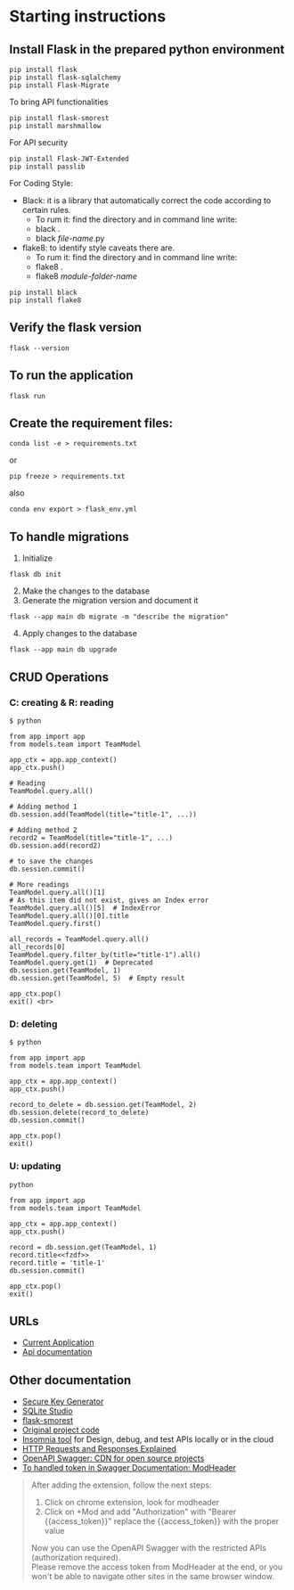 # Starting instructions

## Install Flask in the prepared python environment
```
pip install flask
pip install flask-sqlalchemy
pip install Flask-Migrate
```
To bring API functionalities
```
pip install flask-smorest
pip install marshmallow
```
For API security
```
pip install Flask-JWT-Extended
pip install passlib
```
For Coding Style:
- Black: it is a library that automatically correct the code according to certain rules.
    - To rum it: find the directory and in command line write:
    - black . 
    - black _file-name_.py
- flake8: to identify style caveats there are.
    - To rum it: find the directory and in command line write:
    - flake8 .
    - flake8 _module-folder-name_
```
pip install black
pip install flake8
```

## Verify the flask version
```
flask --version
```

## To run the application
```
flask run
```

## Create the requirement files:
```
conda list -e > requirements.txt
```
or
```
pip freeze > requirements.txt
```
also
```
conda env export > flask_env.yml
```

## To handle migrations
1. Initialize
```
flask db init
```
2. Make the changes to the database
3. Generate the migration version and document it
```
flask --app main db migrate -m "describe the migration" 
```
4. Apply changes to the database
```
flask --app main db upgrade
```

## CRUD Operations
### C: creating & R: reading
```
$ python

from app import app
from models.team import TeamModel

app_ctx = app.app_context()
app_ctx.push()

# Reading
TeamModel.query.all()

# Adding method 1
db.session.add(TeamModel(title="title-1", ...))

# Adding method 2
record2 = TeamModel(title="title-1", ...)
db.session.add(record2)

# to save the changes
db.session.commit()

# More readings
TeamModel.query.all()[1]
# As this item did not exist, gives an Index error
TeamModel.query.all()[5]  # IndexError
TeamModel.query.all()[0].title
TeamModel.query.first()

all_records = TeamModel.query.all()
all_records[0]
TeamModel.query.filter_by(title="title-1").all()
TeamModel.query.get(1)  # Deprecated
db.session.get(TeamModel, 1)
db.session.get(TeamModel, 5)  # Empty result

app_ctx.pop()
exit() <br>
```

### D: deleting
```
$ python

from app import app
from models.team import TeamModel

app_ctx = app.app_context()
app_ctx.push()

record_to_delete = db.session.get(TeamModel, 2) 
db.session.delete(record_to_delete)
db.session.commit()

app_ctx.pop()
exit()
```

### U: updating
```
python

from app import app
from models.team import TeamModel

app_ctx = app.app_context()
app_ctx.push()

record = db.session.get(TeamModel, 1) 
record.title<<fzdf>>
record.title = 'title-1' 
db.session.commit()

app_ctx.pop()
exit()
```

## URLs
- [Current Application](http://127.0.0.1:5000/)
- [Api documentation](http://127.0.0.1:5000/swagger-ui)

## Other documentation
- [Secure Key Generator](https://djecrety.ir/)
- [SQLite Studio](https://sqlitestudio.pl/)
- [flask-smorest](https://flask-smorest.readthedocs.io/en/latest/quickstart.html)
- [Original project code](https://github.com/Codefinity-py/fc_manager_api/blob/develop/schemas.py)
- [Insomnia tool](https://insomnia.rest/) for Design, debug, and test APIs locally or in the cloud
- [HTTP Requests and Responses Explained](https://codefinity.com/blog/HTTP-Requests-and-Responses-Explained)
- [OpenAPI Swagger: CDN for open source projects](https://www.jsdelivr.com/)
- [To handled token in Swagger Documentation: ModHeader](https://chromewebstore.google.com/detail/modheader-modify-http-hea/idgpnmonknjnojddfkpgkljpfnnfcklj?pli=1)
> After adding the extension, follow the next steps: <br>
> 1. Click on chrome extension, look for modheader <br>
> 2. Click on +Mod and add "Authorization" with "Bearer {{access_token}}" replace the {{access_token}} with the proper value <br>
>
> Now you can use the OpenAPI Swagger with the restricted APIs (authorization required). <br>
> Please remove the access token from ModHeader at the end, or you won't be able to navigate other sites in the same browser window.
